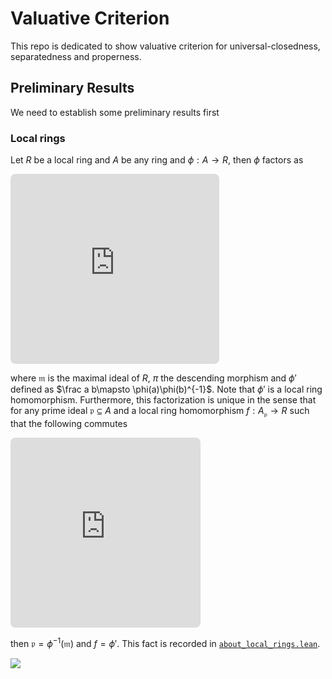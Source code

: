 # Valuative Criterion

This repo is dedicated to show valuative criterion for universal-closedness, separatedness and properness.

## Preliminary Results
We need to establish some preliminary results first

### Local rings

Let $R$ be a local ring and $A$ be any ring and $\phi : A \longrightarrow R$, then $\phi$ factors as
<!-- https://q.uiver.app/?q=WzAsMyxbMCwwLCJBIl0sWzEsMCwiUiJdLFswLDEsIkFfe1xccGhpXnstMX0oXFxtYXRoZnJhayBtKX0iXSxbMCwxLCJcXHBoaSJdLFswLDIsIlxccGkiLDJdLFsyLDEsIlxccGhpJyIsMl1d -->
<iframe class="quiver-embed" src="https://q.uiver.app/?q=WzAsMyxbMCwwLCJBIl0sWzEsMCwiUiJdLFswLDEsIkFfe1xccGhpXnstMX0oXFxtYXRoZnJhayBtKX0iXSxbMCwxLCJcXHBoaSJdLFswLDIsIlxccGkiLDJdLFsyLDEsIlxccGhpJyIsMl1d&embed" width="334" height="304" style="border-radius: 8px; border: none;"></iframe>

where $\mathfrak m$ is the maximal ideal of $R$, $\pi$ the descending morphism and $\phi'$ defined as $\frac a b\mapsto \phi(a)\phi(b)^{-1}$. Note that $\phi'$ is a local ring homomorphism. Furthermore, this factorization is unique in the sense that for any prime ideal $\mathfrak p \subseteq A$ and a local ring homomorphism $f : A_{\mathfrak p}\longrightarrow R$ such that the following commutes
<!-- https://q.uiver.app/?q=WzAsMyxbMCwwLCJBIl0sWzEsMCwiUiJdLFswLDEsIkFfe1xcbWF0aGZyYWsgcH0iXSxbMCwxLCJcXHBoaSJdLFswLDIsIlxccGkiLDJdLFsyLDEsImYiLDJdXQ== -->
<iframe class="quiver-embed" src="https://q.uiver.app/?q=WzAsMyxbMCwwLCJBIl0sWzEsMCwiUiJdLFswLDEsIkFfe1xcbWF0aGZyYWsgcH0iXSxbMCwxLCJcXHBoaSJdLFswLDIsIlxccGkiLDJdLFsyLDEsImYiLDJdXQ==&embed" width="304" height="304" style="border-radius: 8px; border: none;"></iframe>

then $\mathfrak p=\phi^{-1}(\mathfrak m)$ and $f = \phi'$. This fact is recorded in [`about_local_rings.lean`](src/about_local_rings.lean#L235).

![](https://img.shields.io/bower/l/mi?style=flat-square)